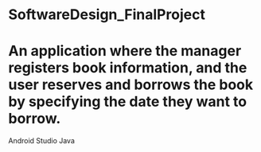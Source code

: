 # SoftwareDesign_FinalProject
# An application where the manager registers book information, and the user reserves and borrows the book by specifying the date they want to borrow.

Android Studio
Java

